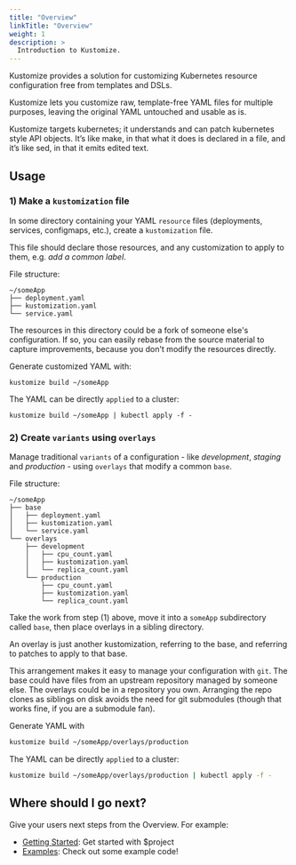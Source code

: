 ```yaml
---
title: "Overview"
linkTitle: "Overview"
weight: 1
description: >
  Introduction to Kustomize.
---
```


Kustomize provides a solution for customizing Kubernetes resource configuration free from templates and DSLs.

Kustomize lets you customize raw, template-free YAML files for multiple purposes, leaving the original YAML untouched and usable as is.

Kustomize targets kubernetes; it understands and can patch kubernetes style API objects. It’s like make, in that what it does is declared in a file, and it’s like sed, in that it emits edited text.

## Usage

### 1) Make a `kustomization` file

In some directory containing your YAML `resource`
files (deployments, services, configmaps, etc.), create a
`kustomization` file.

This file should declare those resources, and any
customization to apply to them, e.g. _add a common
label_.

File structure:

 ```
 ~/someApp
 ├── deployment.yaml
 ├── kustomization.yaml
 └── service.yaml
 ```

The resources in this directory could be a fork of
someone else's configuration.  If so, you can easily
rebase from the source material to capture
improvements, because you don't modify the resources
directly.

Generate customized YAML with:

```
kustomize build ~/someApp
```

The YAML can be directly `applied` to a cluster:

 ```
 kustomize build ~/someApp | kubectl apply -f -
 ```


### 2) Create `variants` using `overlays`

Manage traditional `variants` of a configuration - like
_development_, _staging_ and _production_ - using
`overlays` that modify a common `base`.

File structure:
 ```
 ~/someApp
 ├── base
 │   ├── deployment.yaml
 │   ├── kustomization.yaml
 │   └── service.yaml
 └── overlays
     ├── development
     │   ├── cpu_count.yaml
     │   ├── kustomization.yaml
     │   └── replica_count.yaml
     └── production
         ├── cpu_count.yaml
         ├── kustomization.yaml
         └── replica_count.yaml
 ```

Take the work from step (1) above, move it into a
`someApp` subdirectory called `base`, then
place overlays in a sibling directory.

An overlay is just another kustomization, referring to
the base, and referring to patches to apply to that
base.

This arrangement makes it easy to manage your
configuration with `git`.  The base could have files
from an upstream repository managed by someone else.
The overlays could be in a repository you own.
Arranging the repo clones as siblings on disk avoids
the need for git submodules (though that works fine, if
you are a submodule fan).

Generate YAML with

```sh
kustomize build ~/someApp/overlays/production
```

The YAML can be directly `applied` to a cluster:

 ```sh
 kustomize build ~/someApp/overlays/production | kubectl apply -f -
 ```

## Where should I go next?

Give your users next steps from the Overview. For example:

* [Getting Started](/docs/getting-started/): Get started with $project
* [Examples](/docs/examples/): Check out some example code!

